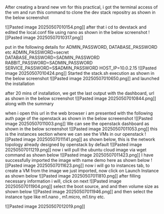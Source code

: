 
After creating a brand new vm for this practical, i got the terminal access of the vm and run  this  command to clone the dev stack repositry as shown in the below screenshot

![[Pasted image 20250507010154.png]]
after that i cd to devstack and edited the local.conf file using nano as shown in the below screenshot
![[Pasted image 20250507010317.png]]

put in the following details for ADMIN_PASSWORD, DATABASE_PASSWORD etc 
ADMIN_PASSWORD=secret
DATABASE_PASSWORD=SADMIN_PASSWORD
RABBIT_PASSWORD=SADMIN_PASSWORD
SERVICE_PASSWORD=S$ADMIN_PASSWORD
HOST_IP=10.0.2.15
![[Pasted image 20250507010424.png]]
Started the stack.sh execution as shown in the below screenshot
![[Pasted image 20250507010650.png]] and launched the installation

after 20 mins of installation, we get the last output with the dashboard, url as shown in the below screenshot
![[Pasted image 20250507010844.png]] along with the summary

when  i open this url in the web browser i am presented with the following auth page of the openstack as shown in the below screeenshot
![[Pasted image 20250507011003.png]]
We can see the openstack dashboard as shown in the below screenshot
![[Pasted image 20250507011053.png]]
this is the instances section where we can see the VMs in our openstack
![[Pasted image 20250507011141.png]]
as shown below, this is the network topology already designed by openstack by default
![[Pasted image 20250507011219.png]]
now i will pull the ubuntu cloud image via wget command as shown below 
![[Pasted image 20250507011423.png]]
I have successfully imported the image with name demo here
as shown below
![[Pasted image 20250507011623.png]]
now i will go to instances tab, to create a VM from the image we just imported, now click on Launch Instance as shown below
![[Pasted image 20250507011810.png]]
after filling necessary information i will, click on next
![[Pasted image 20250507011904.png]]
select the boot source, and and then volume size as shown below
![[Pasted image 20250507011946.png]]
and then select the instance type like m1.nano , m1.micro, m1.tiny etc.

![[Pasted image 20250507012019.png]]
